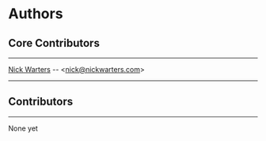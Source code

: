 # Authors

## Core Contributors

---

[Nick Warters](https://github.com/nickwarters) -- &lt;nick@nickwarters.com&gt;

---

## Contributors

---

None yet
